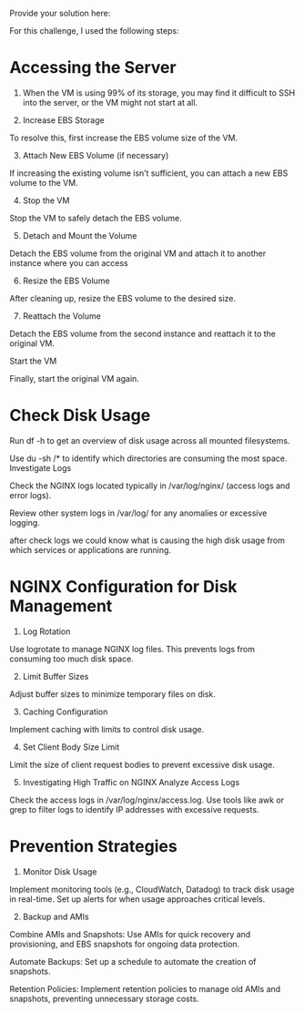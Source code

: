 Provide your solution here:

For this challenge, I used the following steps:
# Accessing the Server

1. When the VM is using 99% of its storage, you may find it difficult to SSH into the server, or the VM might not start at all.

2. Increase EBS Storage

To resolve this, first increase the EBS volume size of the VM.

3. Attach New EBS Volume (if necessary)

If increasing the existing volume isn’t sufficient, you can attach a new EBS volume to the VM.

4. Stop the VM

Stop the VM to safely detach the EBS volume.

5. Detach and Mount the Volume

Detach the EBS volume from the original VM and attach it to another instance where you can access 

6. Resize the EBS Volume

After cleaning up, resize the EBS volume to the desired size.

7.  Reattach the Volume

Detach the EBS volume from the second instance and reattach it to the original VM.

Start the VM

Finally, start the original VM again.



# Check Disk Usage

Run df -h to get an overview of disk usage across all mounted filesystems.

Use du -sh /* to identify which directories are consuming the most space.
Investigate Logs

Check the NGINX logs located typically in /var/log/nginx/ (access logs and error logs).

Review other system logs in /var/log/ for any anomalies or excessive logging.

after check logs we could know what is causing the high disk usage from which services or applications are running.

# NGINX Configuration for Disk Management
1. Log Rotation

Use logrotate to manage NGINX log files. This prevents logs from consuming too much disk space.

2. Limit Buffer Sizes

Adjust buffer sizes to minimize temporary files on disk.

3. Caching Configuration

Implement caching with limits to control disk usage.

4. Set Client Body Size Limit

Limit the size of client request bodies to prevent excessive disk usage.


5. Investigating High Traffic on NGINX
Analyze Access Logs

Check the access logs in /var/log/nginx/access.log.
Use tools like awk or grep to filter logs to identify IP addresses with excessive requests.


# Prevention Strategies

1. Monitor Disk Usage

Implement monitoring tools (e.g., CloudWatch, Datadog) to track disk usage in real-time. Set up alerts for when usage approaches critical levels.

2. Backup and AMIs

Combine AMIs and Snapshots: Use AMIs for quick recovery and provisioning, and EBS snapshots for ongoing data protection.

Automate Backups: Set up a schedule to automate the creation of snapshots.

Retention Policies: Implement retention policies to manage old AMIs and snapshots, preventing unnecessary storage costs.